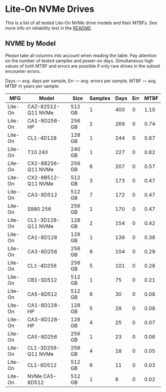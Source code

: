 Lite-On NVMe Drives
===================

This is a list of all tested Lite-On NVMe drive models and their MTBFs. See more
info on reliability test in the [README](https://github.com/linuxhw/SMART).

NVME by Model
------------

Please take all columns into account when reading the table. Pay attention on the
number of tested samples and power-on days. Simultaneous high values of both MTBF
and errors are possible if only rare drives in the subset encounter errors.

Days — avg. days per sample,
Err  — avg. errors per sample,
MTBF — avg. MTBF in years per sample.

| MFG       | Model              | Size   | Samples | Days  | Err   | MTBF |
|-----------|--------------------|--------|---------|-------|-------|------|
| Lite-On   | CAZ-82512-Q11 NVMe | 512 GB | 1       | 400   | 0     | 1.10   |
| Lite-On   | CA1-8D256-HP       | 256 GB | 2       | 269   | 0     | 0.74   |
| Lite-On   | CL1-4D128          | 128 GB | 1       | 244   | 0     | 0.67   |
| Lite-On   | T10 240            | 240 GB | 1       | 227   | 0     | 0.62   |
| Lite-On   | CX2-8B256-Q11 NVMe | 256 GB | 6       | 207   | 0     | 0.57   |
| Lite-On   | CX2-8B512-Q11 NVMe | 512 GB | 3       | 173   | 0     | 0.47   |
| Lite-On   | CA3-8D512          | 512 GB | 7       | 172   | 0     | 0.47   |
| Lite-On   | S980 256           | 256 GB | 1       | 170   | 0     | 0.47   |
| Lite-On   | CL1-3D128-Q11 NVMe | 128 GB | 2       | 154   | 0     | 0.42   |
| Lite-On   | CA1-8D128          | 128 GB | 1       | 139   | 0     | 0.38   |
| Lite-On   | CA3-8D256          | 256 GB | 8       | 104   | 0     | 0.29   |
| Lite-On   | CL1-4D256          | 256 GB | 5       | 101   | 0     | 0.28   |
| Lite-On   | CB1-SD512          | 512 GB | 1       | 75    | 0     | 0.21   |
| Lite-On   | CA5-8D512          | 512 GB | 8       | 30    | 0     | 0.08   |
| Lite-On   | CA1-8D128-HP       | 128 GB | 5       | 28    | 0     | 0.08   |
| Lite-On   | CA3-8D128-HP       | 128 GB | 4       | 25    | 0     | 0.07   |
| Lite-On   | CA5-8D256          | 256 GB | 1       | 23    | 0     | 0.06   |
| Lite-On   | CL1-3D256-Q11 NVMe | 256 GB | 4       | 18    | 0     | 0.05   |
| Lite-On   | CL1-8D512          | 512 GB | 6       | 11    | 0     | 0.03   |
| Lite-On   | NVMe CA5-8D512     | 512 GB | 1       | 6     | 0     | 0.02   |

